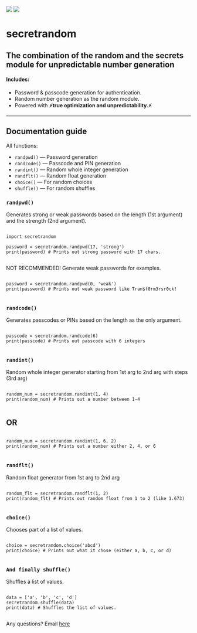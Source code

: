 \
![](https://img.shields.io/badge/pratical_for-cryptography_number_generation_and_unpredictability-blue) ![](https://img.shields.io/badge/secretrandom-v2.0.0-orange)  

# secretrandom

## The combination of the **random** and the **secrets** module for unpredictable number generation

#### Includes:

*   Password & passcode generation for authentication.
*   Random number generation as the random module.
*   Powered with **⚡true optimization and unpredictability.⚡**

- - -

## Documentation guide

All functions:

*   `randpwd()` — Password generation
*   `randcode()` — Passcode and PIN generation
*   `randint()` — Random whole integer generation
*   `randflt()` — Random float generation
*   `choice()` — For random choices
*   `shuffle()` — For random shuffles

### `randpwd()`

Generates strong or weak passwords based on the length (1st argument) and the strength (2nd argument).

```

import secretrandom

password = secretrandom.randpwd(17, 'strong')
print(password) # Prints out strong password with 17 chars.
    
```

NOT RECOMMENDED! Generate weak passwords for examples.

```

password = secretrandom.randpwd(0, 'weak')
print(password) # Prints out weak password like Tran$f0rm3rsr0ck!
    
```

### `randcode()`

Generates passcodes or PINs based on the length as the only argument.

```

passcode = secretrandom.randcode(6)
print(passcode) # Prints out passcode with 6 integers
    
```

### `randint()`

Random whole integer generator starting from 1st arg to 2nd arg with steps (3rd arg)

```

random_num = secretrandom.randint(1, 4)
print(random_num) # Prints out a number between 1-4
    
```

## OR

```

random_num = secretrandom.randint(1, 6, 2)
print(random_num) # Prints out a number either 2, 4, or 6
    
```

### `randflt()`

Random float generator from 1st arg to 2nd arg

```

random_flt = secretrandom.randflt(1, 2)
print(random_flt) # Prints out random float from 1 to 2 (like 1.673)
    
```

### `choice()`

Chooses part of a list of values.

```

choice = secretrandom.choice('abcd')
print(choice) # Prints out what it chose (either a, b, c, or d)
    
```

### `And finally shuffle()`

Shuffles a list of values.

```

data = ['a', 'b', 'c', 'd']
secretrandom.shuffle(data)
print(data) # Shuffles the list of values.
    
```

Any questions? Email [here](mailto:albeback01@gmail.com?subject=Python%20library%20secretrandom%20question.)